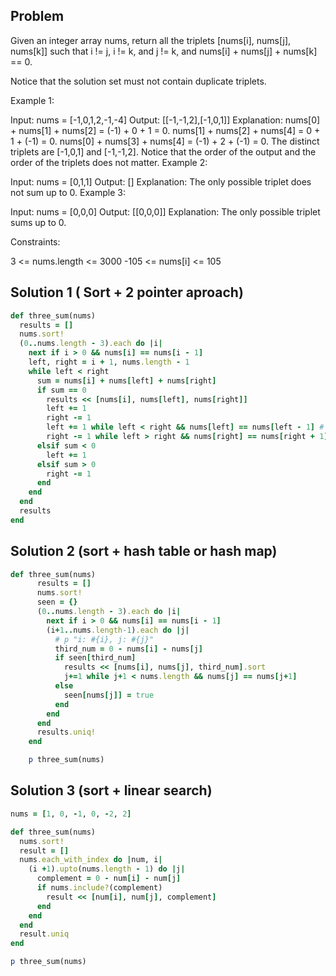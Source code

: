 ## Problem

Given an integer array nums, return all the triplets [nums[i], nums[j], nums[k]] such that i != j, i != k, and j != k, and nums[i] + nums[j] + nums[k] == 0.

Notice that the solution set must not contain duplicate triplets.

 

Example 1:

Input: nums = [-1,0,1,2,-1,-4]
Output: [[-1,-1,2],[-1,0,1]]
Explanation: 
nums[0] + nums[1] + nums[2] = (-1) + 0 + 1 = 0.
nums[1] + nums[2] + nums[4] = 0 + 1 + (-1) = 0.
nums[0] + nums[3] + nums[4] = (-1) + 2 + (-1) = 0.
The distinct triplets are [-1,0,1] and [-1,-1,2].
Notice that the order of the output and the order of the triplets does not matter.
Example 2:

Input: nums = [0,1,1]
Output: []
Explanation: The only possible triplet does not sum up to 0.
Example 3:

Input: nums = [0,0,0]
Output: [[0,0,0]]
Explanation: The only possible triplet sums up to 0.
 

Constraints:

3 <= nums.length <= 3000
-105 <= nums[i] <= 105


## Solution 1 ( Sort + 2 pointer aproach)

```ruby
def three_sum(nums)
  results = []
  nums.sort!
  (0..nums.length - 3).each do |i|
    next if i > 0 && nums[i] == nums[i - 1]
    left, right = i + 1, nums.length - 1
    while left < right
      sum = nums[i] + nums[left] + nums[right]
      if sum == 0 
        results << [nums[i], nums[left], nums[right]]
        left += 1
        right -= 1
        left += 1 while left < right && nums[left] == nums[left - 1] # skip duplicates
        right -= 1 while left > right && nums[right] == nums[right + 1] # skip duplicates
      elsif sum < 0
        left += 1
      elsif sum > 0
        right -= 1
      end
    end
  end
  results
end
```

## Solution 2 (sort + hash table or hash map)

```ruby
def three_sum(nums)
      results = []
      nums.sort!
      seen = {}
      (0..nums.length - 3).each do |i|
        next if i > 0 && nums[i] == nums[i - 1]
        (i+1..nums.length-1).each do |j|
          # p "i: #{i}, j: #{j}"
          third_num = 0 - nums[i] - nums[j]
          if seen[third_num]
            results << [nums[i], nums[j], third_num].sort
            j+=1 while j+1 < nums.length && nums[j] == nums[j+1]
          else
            seen[nums[j]] = true
          end
        end
      end
      results.uniq!
    end

    p three_sum(nums)
```

## Solution 3 (sort + linear search)

```ruby
nums = [1, 0, -1, 0, -2, 2]

def three_sum(nums)
  nums.sort!
  result = []
  nums.each_with_index do |num, i|
    (i +1).upto(nums.length - 1) do |j|
      complement = 0 - num[i] - num[j]
      if nums.include?(complement)
        result << [num[i], num[j], complement]
      end
    end
  end
  result.uniq
end

p three_sum(nums)

```
